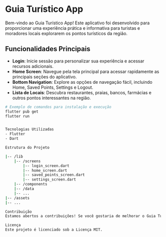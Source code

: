 # Guia Turístico App

Bem-vindo ao Guia Turístico App! Este aplicativo foi desenvolvido para proporcionar uma experiência prática e informativa para turistas e moradores locais explorarem os pontos turísticos da região.

## Funcionalidades Principais

- **Login**: Inicie sessão para personalizar sua experiência e acessar recursos adicionais.
- **Home Screen**: Navegue pela tela principal para acessar rapidamente as principais seções do aplicativo.
- **Bottom Navigation**: Explore as opções de navegação fácil, incluindo Home, Saved Points, Settings e Logout.
- **Lista de Locais**: Descubra restaurantes, praias, bancos, farmácias e outros pontos interessantes na região.

```bash
# Exemplo de comandos para instalação e execução
flutter pub get
flutter run


Tecnologias Utilizadas
- Flutter
- Dart

Estrutura do Projeto

|-- /lib
    |-- /screens
        |-- login_screen.dart
        |-- home_screen.dart
        |-- saved_points_screen.dart
        |-- settings_screen.dart
    |-- /components
    |-- /data
    |-- ...
|-- /assets
|-- ...

Contribuição
Estamos abertos a contribuições! Se você gostaria de melhorar o Guia Turístico App, sinta-se à vontade para enviar pull requests, relatórios de bugs ou sugestões de novos recursos.

Licença
Este projeto é licenciado sob a Licença MIT.

